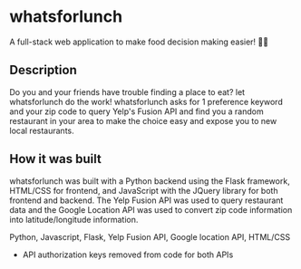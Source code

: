 # whatsforlunch

A full-stack web application to make food decision making easier! 🥗💭

## Description
Do you and your friends have trouble finding a place to eat? let whatsforlunch do the work! whatsforlunch asks for 1 preference keyword and your zip code to query Yelp's Fusion API and find you a random restaurant in your area to make the choice easy and expose you to new local restaurants.

## How it was built
whatsforlunch was built with a Python backend using the Flask framework, HTML/CSS for frontend, and JavaScript with the JQuery library for both frontend and backend. The Yelp Fusion API was used to query restaurant data and the Google Location API was used to convert zip code information into latitude/longitude information.

Python, Javascript, Flask, Yelp Fusion API, Google location API, HTML/CSS
* API authorization keys removed from code for both APIs 

